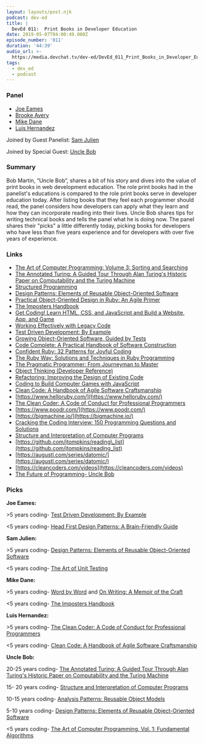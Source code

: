 ```yaml
---
layout: layouts/post.njk
podcast: dev-ed
title: |
  DevEd 011:  Print Books in Developer Education
date: 2019-05-07T04:00:49.000Z
episode_number: '011'
duration: '44:39'
audio_url: >-
  https://media.devchat.tv/dev-ed/DevEd_011_Print_Books_in_Developer_Education.mp3
tags:
  - dev_ed
  - podcast
---
```


### **Panel**

- [Joe Eames](http://thinkster.io/)
- [Brooke Avery](http://thinkster.io/)
- [Mike Dane](http://mikedane.com/)
- [Luis Hernandez](https://lambdaschool.com/company/)

Joined by Guest Panelist: [Sam Julien](https://twitter.com/samjulien?lang=en)

Joined by Special Guest: [Uncle Bob](https://twitter.com/unclebobmartin)

### **Summary**

Bob Martin, “Uncle Bob”, shares a bit of his story and dives into the value of print books in web development education. The role print books had in the panelist's educations is compared to the role print books serve in developer education today. After listing books that they feel each programmer should read, the panel considers how developers can apply what they learn and how they can incorporate reading into their lives. Uncle Bob shares tips for writing technical books and tells the panel what he is doing now. The panel shares their "picks" a little differently today, picking books for developers who have less than five years experience and for developers with over five years of experience.

### **Links**

- [The Art of Computer Programming: Volume 3: Sorting and Searching](https://www.amazon.com/Art-Computer-Programming-Sorting-Searching/dp/0201896850)
- [The Annotated Turing: A Guided Tour Through Alan Turing's Historic Paper on Computability and the Turing Machine](https://www.amazon.com/Annotated-Turing-Through-Historic-Computability/dp/0470229055/ref=sr_1_1?crid=16KY8HT1V3LOC&keywords=the+annotated+turing&qid=1556558093&s=books&sprefix=the+annotated+turing%2Cstripbooks%2C208&sr=1-1-catcorr)
- [Structured Programming](https://www.amazon.com/Structured-Programming-P-I-C-studies-processing/dp/0122005503/ref=sr_1_fkmrnull_1?crid=1VMUTLW8G7Y2Q&keywords=structured+programming+dijkstra%2C+dahl%2C+%26+hoare&qid=1556558145&s=books&sprefix=structured+programmi%2Cstripbooks%2C248&sr=1-1-fkmrnull)
- [Design Patterns: Elements of Reusable Object-Oriented Software](https://www.amazon.com/Design-Patterns-Elements-Reusable-Object-Oriented/dp/0201633612/ref=sr_1_3?crid=2GJRU67DKZH7D&keywords=design+patterns+elements+of+reusable+object-oriented+software&qid=1556558728&s=books&sprefix=design+patterns%2Cstripbooks%2C247&sr=1-3)
- [Practical Object-Oriented Design in Ruby: An Agile Primer](https://www.amazon.com/Practical-Object-Oriented-Design-Ruby-Addison-Wesley/dp/0321721330/ref=sr_1_2?crid=3BPCXMSRHA6FA&keywords=sandi+metz&qid=1556559020&s=books&sprefix=sandi+met%2Cstripbooks%2C185&sr=1-2)
- [The Imposters Handbook](https://www.goodreads.com/book/show/31572054-the-imposter-s-handbook)
- [Get Coding! Learn HTML, CSS, and JavaScript and Build a Website, App, and Game](https://www.amazon.com/Coding-Learn-JavaScript-Build-Website/dp/1406366846) 
- [Working Effectively with Legacy Code](https://www.amazon.com/Working-Effectively-Legacy-Michael-Feathers/dp/0131177052/ref=sr_1_fkmrnull_1?keywords=working+effectively+by+michael+feathers&qid=1556560159&s=books&sr=1-1-fkmrnull)
- [Test Driven Development: By Example](https://www.amazon.com/Test-Driven-Development-Kent-Beck/dp/0321146530/ref=sr_1_fkmrnull_2?keywords=test+driven+by+kent+beck&qid=1556560515&s=books&sr=1-2-fkmrnull)
- [Growing Object-Oriented Software, Guided by Tests](https://www.amazon.com/Growing-Object-Oriented-Software-Guided-Tests/dp/0321503627/ref=sr_1_fkmrnull_1?crid=NGNBB6TPT95S&keywords=growing+object-oriented+software%2C+guided+by+tests&qid=1556560594&s=books&sprefix=growing+software+orient%2Cstripbooks%2C189&sr=1-1-fkmrnull)
- [Code Complete: A Practical Handbook of Software Construction](https://www.amazon.com/Code-Complete-Practical-Handbook-Construction/dp/0735619670/ref=sr_1_2?keywords=code+complete&qid=1556560708&s=books&sr=1-2)
- [Confident Ruby: 32 Patterns for Joyful Coding](https://www.amazon.com/Confident-Ruby-Patterns-Joyful-Coding-ebook/dp/B00ETE0D2S/ref=sr_1_1?keywords=confident+ruby&qid=1556560756&s=books&sr=1-1)
- [The Ruby Way: Solutions and Techniques in Ruby Programming](https://www.amazon.com/Ruby-Way-Programming-Addison-Wesley-Professional/dp/0321714636/ref=sr_1_1?crid=4ZFGKRM0FOEE&keywords=the+ruby+way&qid=1556560972&s=books&sprefix=the+ruby+wa%2Cstripbooks%2C181&sr=1-1)
- [The Pragmatic Programmer: From Journeyman to Master](https://www.amazon.com/Pragmatic-Programmer-Journeyman-Master/dp/020161622X/ref=sr_1_1?crid=PZWQBJS89PV0&keywords=pragmatic+programmer&qid=1556561113&s=books&sprefix=pragmatic+%2Cstripbooks%2C239&sr=1-1)
- [Object Thinking (Developer Reference)](https://www.amazon.com/Object-Thinking-Developer-Reference-David/dp/0735619654/ref=sr_1_1?crid=3MINSR0S3BDWX&keywords=object+thinking&qid=1556560306&s=books&sprefix=object+think%2Cstripbooks%2C207&sr=1-1)
- [Refactoring: Improving the Design of Existing Code](https://www.amazon.com/Refactoring-Improving-Existing-Addison-Wesley-Signature/dp/0134757599/ref=sr_1_fkmrnull_2?crid=3CY1R0EUFO0YD&keywords=refactoring+2nd+edition&qid=1555442989&s=gateway&sprefix=refactoring+%2Caps%2C186&sr=8-2-fkmrnull) 
- [Coding to Build Computer Games with JavaScript](https://www.amazon.com/Coding-Build-Computer-Games-JavaScript/dp/1406382493/ref=pd_sim_14_3/140-3580170-5732356?_encoding=UTF8&pd_rd_i=1406382493&pd_rd_r=d6ad22ec-607d-11e9-8d19-bda423141c4f&pd_rd_w=SNte2&pd_rd_wg=mToP3&pf_rd_p=90485860-83e9-4fd9-b838-b28a9b7fda30&pf_rd_r=1SG319134NHCQAHQSXAP&psc=1&refRID=1SG319134NHCQAHQSXAP)
- [Clean Code: A Handbook of Agile Software Craftsmanship](https://www.amazon.com/Clean-Code-Handbook-Software-Craftsmanship/dp/0132350882/ref=sr_1_2?keywords=clean+code&qid=1556561760&s=books&sr=1-2)
- [https://www.helloruby.com/](https://www.helloruby.com/)
- [The Clean Coder: A Code of Conduct for Professional Programmers](https://www.amazon.com/Clean-Coder-Conduct-Professional-Programmers/dp/0137081073/ref=pd_bxgy_14_img_3/145-6749050-9103845?_encoding=UTF8&pd_rd_i=0137081073&pd_rd_r=16cfe5db-607e-11e9-aa61-a910d2132542&pd_rd_w=ykJQa&pd_rd_wg=b1eOU&pf_rd_p=a2006322-0bc0-4db9-a08e-d168c18ce6f0&pf_rd_r=R4M3RDC8ARETTQ98RW8A&psc=1&refRID=R4M3RDC8ARETTQ98RW8A)
- [https://www.poodr.com/](https://www.poodr.com/)
- [https://bigmachine.io/](https://bigmachine.io/)
- [Cracking the Coding Interview: 150 Programming Questions and Solutions](https://www.amazon.com/Cracking-Coding-Interview-Programming-Questions/dp/098478280X/ref=sr_1_6?hvadid=241870593966&hvdev=c&hvlocphy=9007376&hvnetw=g&hvpos=1t1&hvqmt=e&hvrand=2257538516651514432&hvtargid=kwd-20040243067&keywords=cracking+the+coding+interview&qid=1555442936&s=gateway&sr=8-6)
- [Structure and Interpretation of Computer Programs](https://www.amazon.com/Structure-Interpretation-Computer-Programs-Engineering/dp/0262011530/ref=sr_1_1?keywords=Structure-Interpretation-Computer-Programs-Engineering&qid=1555955710&s=gateway&sr=8-1)
- [https://github.com/jtompkins/reading\_list](https://github.com/jtompkins/reading_list)
- [https://augustl.com/series/datomic/](https://augustl.com/series/datomic/) 
- [https://cleancoders.com/videos](https://cleancoders.com/videos)
- [The Future of Programming- Uncle Bob](https://www.youtube.com/watch?v=ecIWPzGEbFc)

### **Picks**

**Joe Eames:**

\>5 years coding- [Test Driven Development: By Example](https://www.amazon.com/Test-Driven-Development-Kent-Beck/dp/0321146530/ref=sr_1_fkmrnull_2?keywords=test+driven+by+kent+beck&qid=1556560515&s=books&sr=1-2-fkmrnull)

\<5 years coding- [Head First Design Patterns: A Brain-Friendly Guide](https://www.amazon.com/Head-First-Design-Patterns-Brain-Friendly/dp/0596007124/ref=sr_1_1?crid=2EYUB1PY0LK41&keywords=head+first+design+patterns&qid=1556562482&s=books&sprefix=head+first+%2Cstripbooks%2C195&sr=1-1)

**Sam Julien:**

\>5 years coding- [Design Patterns: Elements of Reusable Object-Oriented Software](https://www.amazon.com/Design-Patterns-Elements-Reusable-Object-Oriented/dp/0201633612/ref=sr_1_3?crid=2GJRU67DKZH7D&keywords=design+patterns+elements+of+reusable+object-oriented+software&qid=1556558728&s=books&sprefix=design+patterns%2Cstripbooks%2C247&sr=1-3)

\<5 years coding- [The Art of Unit Testing](https://www.amazon.com/Art-Unit-Testing-Michael-Clayton/dp/1540656624/ref=sr_1_3?crid=101FK4T86MCDF&keywords=the+art+of+unit+testing&qid=1556561871&s=books&sprefix=the+art+of+unit+test%2Cstripbooks%2C466&sr=1-3)

**Mike Dane:**

\>5 years coding- [Word by Word](https://www.amazon.com/Word-by/dp/B0000549A7/ref=sr_1_1?crid=9OO901ICSNJH&keywords=word+by+word+anne+lamott&qid=1556562079&s=books&sprefix=word+by+word+ann%2Cstripbooks%2C256&sr=1-1) and [On Writing: A Memoir of the Craft](https://www.amazon.com/Writing-Memoir-Craft-Stephen-King/dp/1439193630/ref=sr_1_1?crid=1IX9QBEG3GMGX&keywords=stephen+king+book+on+writing&qid=1556562133&s=books&sprefix=stephen+king+book+on+w%2Cstripbooks%2C362&sr=1-1)

\<5 years coding- [The Imposters Handbook](https://www.goodreads.com/book/show/31572054-the-imposter-s-handbook)

**Luis Hernandez:**

\>5 years coding- [The Clean Coder: A Code of Conduct for Professional Programmers](https://www.amazon.com/Clean-Coder-Conduct-Professional-Programmers/dp/0137081073/ref=pd_bxgy_14_img_3/145-6749050-9103845?_encoding=UTF8&pd_rd_i=0137081073&pd_rd_r=16cfe5db-607e-11e9-aa61-a910d2132542&pd_rd_w=ykJQa&pd_rd_wg=b1eOU&pf_rd_p=a2006322-0bc0-4db9-a08e-d168c18ce6f0&pf_rd_r=R4M3RDC8ARETTQ98RW8A&psc=1&refRID=R4M3RDC8ARETTQ98RW8A)

\<5 years coding- [Clean Code: A Handbook of Agile Software Craftsmanship](https://www.amazon.com/Clean-Code-Handbook-Software-Craftsmanship/dp/0132350882/ref=sr_1_2?keywords=clean+code&qid=1556561760&s=books&sr=1-2)

**Uncle Bob:**

20-25 years coding- [The Annotated Turing: A Guided Tour Through Alan Turing's Historic Paper on Computability and the Turing Machine](https://www.amazon.com/Annotated-Turing-Through-Historic-Computability/dp/0470229055/ref=sr_1_1?crid=16KY8HT1V3LOC&keywords=the+annotated+turing&qid=1556558093&s=books&sprefix=the+annotated+turing%2Cstripbooks%2C208&sr=1-1-catcorr)

15- 20 years coding- [Structure and Interpretation of Computer Programs](https://www.amazon.com/Structure-Interpretation-Computer-Programs-Engineering/dp/0262011530/ref=sr_1_1?crid=3SE4G6YEFHN8C&keywords=structure+and+interpretation+of+computer+programs&qid=1556562367&s=books&sprefix=structure+and+%2Cstripbooks%2C188&sr=1-1)

10-15 years coding- [Analysis Patterns: Reusable Object Models](https://www.amazon.com/Analysis-Patterns-Reusable-Object-Models/dp/0201895420/ref=sr_1_fkmrnull_1?keywords=analysis+patterns+martin+fowler&qid=1556562320&s=books&sr=1-1-fkmrnull)

5-10 years coding- [Design Patterns: Elements of Reusable Object-Oriented Software](https://www.amazon.com/Design-Patterns-Elements-Reusable-Object-Oriented/dp/0201633612/ref=sr_1_3?crid=2GJRU67DKZH7D&keywords=design+patterns+elements+of+reusable+object-oriented+software&qid=1556558728&s=books&sprefix=design+patterns%2Cstripbooks%2C247&sr=1-3)

\<5 years coding- [The Art of Computer Programming, Vol. 1: Fundamental Algorithms](https://www.amazon.com/Art-Computer-Programming-Vol-Fundamental/dp/0201038099/ref=sr_1_3?keywords=fundamental+algorithms+knuth&qid=1556562201&s=books&sr=1-3)

